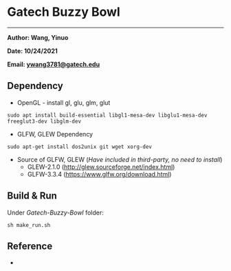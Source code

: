 # Gatech Buzzy Bowl

___
**Author: Wang, Yinuo**

**Date: 10/24/2021**

**Email: ywang3781@gatech.edu**

## Dependency

* OpenGL - install gl, glu, glm, glut

```
sudo apt install build-essential libgl1-mesa-dev libglu1-mesa-dev freeglut3-dev libglm-dev
```

* GLFW, GLEW Dependency

```
sudo apt-get install dos2unix git wget xorg-dev
```

* Source of GLFW, GLEW (*Have included in third-party, no need to install*)
    * GLEW-2.1.0 (http://glew.sourceforge.net/index.html)
    * GLFW-3.3.4 (https://www.glfw.org/download.html)

## Build & Run

Under *Gatech-Buzzy-Bowl* folder:

```
sh make_run.sh
```

## Reference

* 